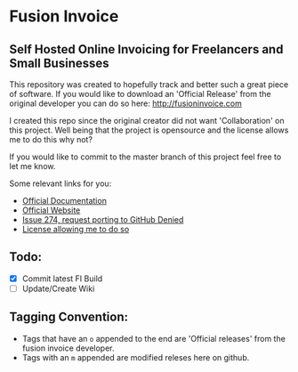 Fusion Invoice
=============

Self Hosted Online Invoicing for Freelancers and Small Businesses
------------------------

This repository was created to hopefully track and better such a great piece of software.
If you would like to download an 'Official Release' from the original developer you can do so here: http://fusioninvoice.com

I created this repo since the original creator did not want 'Collaboration' on this project.  Well being that the project is
opensource and the license allows me to do this why not?

If you would like to commit to the master branch of this project feel free to let me know.

Some relevant links for you:

* [Official Documentation](http://docs.fusioninvoice.com/1.2/)
* [Official Website](http://fusioninvoice.com)
* [Issue 274, request porting to GitHub Denied](https://bitbucket.org/jesseterry/fusioninvoice/issue/274/project-port-to-github) 
* [License allowing me to do so](http://docs.fusioninvoice.com/1.2/about.html#license-agreement)

Todo:
--------------

- [x] Commit latest FI Build
- [ ] Update/Create Wiki

Tagging Convention:
-------------

* Tags that have an `o` appended to the end are 'Official releases' from the fusion invoice developer.
* Tags with an `m` appended are modified releses here on github.